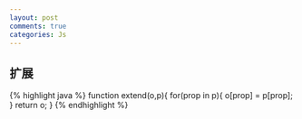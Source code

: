 ```yaml
---
layout: post
comments: true
categories: Js
---
```


## 扩展
{% highlight java %}
    function extend(o,p){
		for(prop in p){
			o[prop] = p[prop];
		}
		return o;
	}
{% endhighlight %}